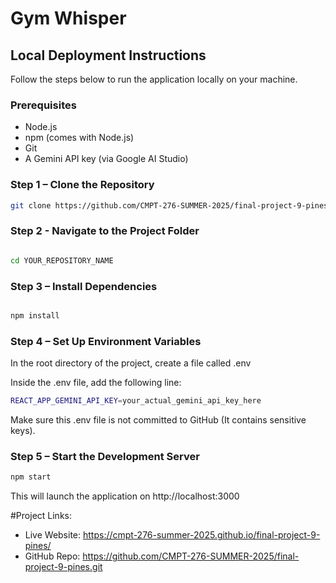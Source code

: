 # Gym Whisper

## Local Deployment Instructions

Follow the steps below to run the application locally on your machine.

### Prerequisites

- Node.js
- npm (comes with Node.js)
- Git
- A Gemini API key (via Google AI Studio)

### Step 1 – Clone the Repository

```bash
git clone https://github.com/CMPT-276-SUMMER-2025/final-project-9-pines.git

```


### Step 2 - Navigate to the Project Folder

```bash

cd YOUR_REPOSITORY_NAME


```

### Step 3 – Install Dependencies

```bash

npm install

```
### Step 4 – Set Up Environment Variables
In the root directory of the project, create a file called .env


Inside the .env file, add the following line:

```bash
REACT_APP_GEMINI_API_KEY=your_actual_gemini_api_key_here

```
Make sure this .env file is not committed to GitHub (It contains sensitive keys).


### Step 5 – Start the Development Server

```bash
npm start

```
  This will launch the application on http://localhost:3000

#Project Links:
- Live Website: https://cmpt-276-summer-2025.github.io/final-project-9-pines/
- GitHub Repo: https://github.com/CMPT-276-SUMMER-2025/final-project-9-pines.git
